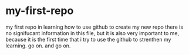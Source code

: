 # my-first-repo
my first repo in learning how to use github to create my new repo
there is no signifucant information in this file, but it is also very important to me, because it is the first time that i try to use the github to strenthen my learning.
go on. and go on.
